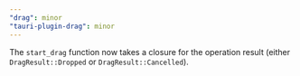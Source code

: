 ```yaml
---
"drag": minor
"tauri-plugin-drag": minor
---
```


The `start_drag` function now takes a closure for the operation result (either `DragResult::Dropped` or `DragResult::Cancelled`).
